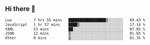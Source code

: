 ## Hi there 👋
<!--START_SECTION:waka-->

```txt
Lua          7 hrs 55 mins   █████████████████▒░░░░░░░   69.43 %
JavaScript   1 hr 57 mins    ████▒░░░░░░░░░░░░░░░░░░░░   17.14 %
YAML         53 mins         ██░░░░░░░░░░░░░░░░░░░░░░░   07.85 %
JSON         12 mins         ▒░░░░░░░░░░░░░░░░░░░░░░░░   01.85 %
Other        9 mins          ▒░░░░░░░░░░░░░░░░░░░░░░░░   01.35 %
```

<!--END_SECTION:waka-->
